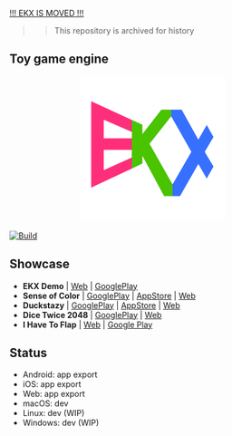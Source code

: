 [!!! EKX IS MOVED !!!](https://github.com/eliasku/ekx)
>> This repository is archived for history

## Toy game engine

<p align="center">
<a href="https://github.com/highduck/ekx">
<img width="256" height="256" src="logo.png" alt="EKX">
</a>
</p>

[![Build](https://github.com/highduck/ekx/actions/workflows/build.yml/badge.svg)](https://github.com/highduck/ekx/actions/workflows/build.yml)

## Showcase

- **EKX Demo**
  | [Web](https://play-ilj.web.app/)
  | [GooglePlay](https://play.google.com/store/apps/details?id=ilj.play.demo)
- **Sense of Color**
  | [GooglePlay](https://play.google.com/store/apps/details?id=com.eliasku.odd_color_sense_vision_test_challenge)
  | [AppStore](https://apps.apple.com/us/app/sense-of-color/id1435111697)
  | [Web](https://odd-color-sense.web.app/)
- **Duckstazy**
  | [GooglePlay](https://play.google.com/store/apps/details?id=com.eliasku.Duckstazy)
  | [AppStore](https://apps.apple.com/us/app/duckstazy-classic/id1465702917)
  | [Web](http://duckstazy-2018.web.app/)
- **Dice Twice 2048**
  | [GooglePlay](https://play.google.com/store/apps/details?id=com.eliasku.dice_twice_2048_domino_puzzle)
  | [Web](https://dice-twice-2048.web.app/)
- **I Have To Flap**
  | [Web](https://ihavetoflap.web.app/)
  | [Google Play](https://play.google.com/store/apps/details?id=i.have.to.flap&hl=en&gl=US)

## Status

- Android: app export
- iOS: app export
- Web: app export
- macOS: dev
- Linux: dev (WIP)
- Windows: dev (WIP)

